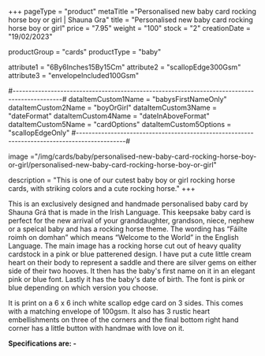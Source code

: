 +++
pageType = "product"
metaTitle ="Personalised new baby card rocking horse boy or girl | Shauna Gra"
title = "Personalised new baby card rocking horse boy or girl"
price = "7.95"
weight = "100"
stock = "2"
creationDate = "19/02/2023"

productGroup = "cards"
productType = "baby"

attribute1 = "6By6Inches15By15Cm" 
attribute2 = "scallopEdge300Gsm"
attribute3 = "envelopeIncluded100Gsm"

#---------------------------------------------------------------------------------------------#
dataItemCustom1Name = "babysFirstNameOnly"
dataItemCustom2Name = "boyOrGirl"
dataItemCustom3Name = "dateFormat"
dataItemCustom4Name = "dateInAboveFormat"
dataItemCustom5Name = "cardOptions"
dataItemCustom5Options = "scallopEdgeOnly"
#---------------------------------------------------------------------------------------------#

image ="/img/cards/baby/personalised-new-baby-card-rocking-horse-boy-or-girl/personalised-new-baby-card-rocking-horse-boy-or-girl"

description = "This is one of our cutest baby boy or girl rocking horse cards, with striking colors and a cute rocking horse."
+++

This is an exclusively designed and handmade personalised baby card by Shauna Grá that is made in the Irish Language. This keepsake baby card is perfect for the new arrival of your granddaughter, grandson, niece, nephew or a speical baby and has a rocking horse theme. The wording has “Fáilte roimh on domhan” which means “Welcome to the World” in the English Language. The main image has a rocking horse cut out of heavy quality cardstock in a pink or blue patterened design. I have put a cute little cream heart on their body to represent a saddle and there are silver gems on either side of their two hooves. It then has the baby's first name on it in an elegant pink or blue font. Lastly it has the baby's date of birth. The font is pink or blue depending on which version you choose.

It is print on a 6 x 6 inch white scallop edge card on 3 sides. This comes with a matching envelope of 100gsm. It also has 3 rustic heart embellishments on three of the corners and the final bottom right hand corner has a little button with handmae with love on it.

**Specifications are: -**
